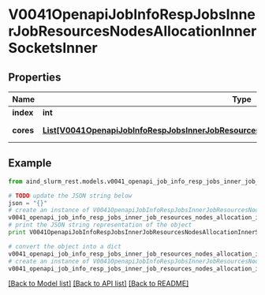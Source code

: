 # V0041OpenapiJobInfoRespJobsInnerJobResourcesNodesAllocationInnerSocketsInner


## Properties

Name | Type | Description | Notes
------------ | ------------- | ------------- | -------------
**index** | **int** | Core index | 
**cores** | [**List[V0041OpenapiJobInfoRespJobsInnerJobResourcesNodesAllocationInnerSocketsInnerCoresInner]**](V0041OpenapiJobInfoRespJobsInnerJobResourcesNodesAllocationInnerSocketsInnerCoresInner.md) | Core in socket | 

## Example

```python
from aind_slurm_rest.models.v0041_openapi_job_info_resp_jobs_inner_job_resources_nodes_allocation_inner_sockets_inner import V0041OpenapiJobInfoRespJobsInnerJobResourcesNodesAllocationInnerSocketsInner

# TODO update the JSON string below
json = "{}"
# create an instance of V0041OpenapiJobInfoRespJobsInnerJobResourcesNodesAllocationInnerSocketsInner from a JSON string
v0041_openapi_job_info_resp_jobs_inner_job_resources_nodes_allocation_inner_sockets_inner_instance = V0041OpenapiJobInfoRespJobsInnerJobResourcesNodesAllocationInnerSocketsInner.from_json(json)
# print the JSON string representation of the object
print V0041OpenapiJobInfoRespJobsInnerJobResourcesNodesAllocationInnerSocketsInner.to_json()

# convert the object into a dict
v0041_openapi_job_info_resp_jobs_inner_job_resources_nodes_allocation_inner_sockets_inner_dict = v0041_openapi_job_info_resp_jobs_inner_job_resources_nodes_allocation_inner_sockets_inner_instance.to_dict()
# create an instance of V0041OpenapiJobInfoRespJobsInnerJobResourcesNodesAllocationInnerSocketsInner from a dict
v0041_openapi_job_info_resp_jobs_inner_job_resources_nodes_allocation_inner_sockets_inner_form_dict = v0041_openapi_job_info_resp_jobs_inner_job_resources_nodes_allocation_inner_sockets_inner.from_dict(v0041_openapi_job_info_resp_jobs_inner_job_resources_nodes_allocation_inner_sockets_inner_dict)
```
[[Back to Model list]](../README.md#documentation-for-models) [[Back to API list]](../README.md#documentation-for-api-endpoints) [[Back to README]](../README.md)


